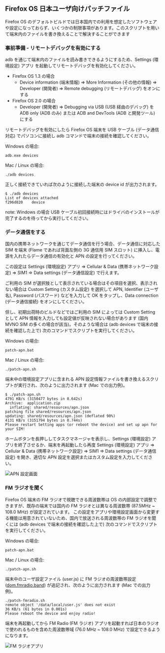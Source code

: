 ## Firefox OS 日本ユーザ向けパッチファイル

Firefox OS のデフォルトビルドでは日本国内での利用を想定したソフトウェアや設定になっておらず、いくつかの制限事項があります。このスクリプトを用いて端末内のファイルを書き換えることで解決することができます


### 事前準備 - リモートデバッグを有効にする

adb を通じて端末内のファイルを読み書きできるようにするため、Settings (環境設定) アプリ を起動してリモートデバッグを有効化してください。

* Firefox OS 1.3 の場合
  * Device information (端末情報) =>  More Information (その他の情報) => Developer (開発者) => Remote debugging (リモートデバッグ) をオンにする
* Firefox OS 2.0 の場合
  * Developer (開発者) => Debugging via USB (USB 経由のデバッグ) を ADB only (ADB のみ) または ADB and DevTools (ADB と開発ツール) にする

リモートデバッグを有効にしたら Firefox OS 端末を USB ケーブル (データ通信対応) でパソコンに接続し adb コマンドで端末の接続を確認してください。

Windows の場合:
```
adb.exe devices
```

Mac / Linux の場合:
```
./adb devices
```

正しく接続できていれば次のように接続した端末の device id が出力されます。
```
$ ./adb devices
List of devices attached 
f296d820	device
```
note: Windows の場合 USB ケーブル初回接続時にはドライバのインストールが完了するのを待ってから実行してください。


### データ通信をする

国内の携帯ネットワークを通じてデータ通信を行う場合、データ通信に対応した SIM を端末 (Flame であれば背面左側の 3G 通信用 SIM スロット) に挿入し、電源を入れたらデータ通信の有効化と APN の設定を行ってください。

この設定は Settings (環境設定) アプリ => Cellular & Data (携帯ネットワーク設定) => SIM1 => Data settings (データ通信設定) で行えます。

ご利用の SIM が選択肢として表示されている場合はその項目を選択、表示されない場合は Custom Setting (カスタム設定) を選択して APN, Identifier (ユーザ名), Password (パスワード) などを入力して OK をタップし、Data connection (データ通信接続) をオンにしてください。

但し、初期出荷時のビルドなどではご利用の SIM によっては Custom Setting として APN 情報を入力しても設定値が反映されない場合があります (国内 MVNO SIM の多くの場合が該当)。そのような場合は (adb devices で端末の接続を確認した上で) 次のコマンドでスクリプトを実行してください。

Windows の場合:
```
patch-apn.bat
```

Mac / Linux の場合:
```
./patch-apn.sh
```

端末中の環境設定アプリに含まれる APN 設定情報ファイルを書き換えるスクリプトが実行され、次のように出力されます (Mac での出力例)。
```
$ ./patch-apn.sh
4791 KB/s (3150477 bytes in 0.642s)
Archive:  application.zip
  inflating: shared/resources/apn.json  
patching file shared/resources/apn.json
updating: shared/resources/apn.json (deflated 90%)
4131 KB/s (3151794 bytes in 0.744s)
Please restart Setting apps (or reboot the device) and set up apn for your SIM!
```

ホームボタンを長押ししてタスクマネージャを表示し、Settings (環境設定) アプリを終了させるか、端末を再起動したら再度 Settings (環境設定) アプリ => Cellular & Data (携帯ネットワーク設定) => SIM1 => Data settings (データ通信設定) を開き、適切な APN 設定を選択またはカスタム設定を入力してください。

![APN 設定画面](apn.png)

### FM ラジオを聞く

Firefox OS 端末の FM ラジオで視聴できる周波数帯は OS の内部設定で調整できますが、既存の端末では国内の FM ラジオとは異なる周波数帯 (87.5MHz ~ 108.0 MHz) が設定されています。
この設定をアプリや環境設定画面から変更する機能は用意されていないため、国内で放送される周波数帯の FM ラジオを聞くには  (adb devices で端末の接続を確認した上で) 次のコマンドでスクリプトを実行してください。

Windows の場合:
```
patch-apn.bat
```

Mac / Linux の場合:
```
./patch-apn.sh
```

端末中のユーザ設定ファイル (user.js) に FM ラジオの周波数帯設定 ([dom.fmradio.band](http://dxr.mozilla.org/mozilla-central/source/dom/fmradio/FMRadioService.cpp)) が追記され、次のように出力されます (Mac での出力例)。
```
./patch-fmradio.sh 
remote object '/data/local/user.js' does not exist
36 KB/s (61 bytes in 0.001s)
Please reboot the device and enjoy radio!
```

端末を再起動してから FM Radio (FM ラジオ) アプリを起動すれば日本のラジオで使われるものを含めた周波数帯域 (76.0 MHz ~ 108.0 MHz) で設定できるようになります。

![FM ラジオアプリ](fmradio.png)

